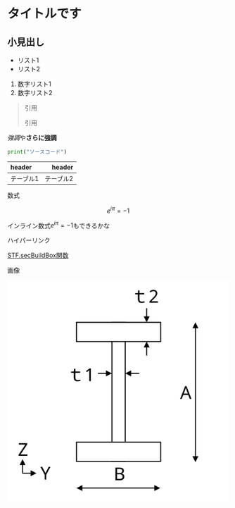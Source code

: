 # タイトルです

## 小見出し

* リスト1
* リスト2
1. 数字リスト1
1. 数字リスト2

> 引用
>
> 引用

*強調*や**さらに強調**

```python
print("ソースコード")
```

| header|header|
|:--|--:|
|テーブル1|テーブル2|

数式

$$e^{i\pi}=-1$$

インライン数式$e^{i\pi}=-1$もできるかな

ハイパーリンク

 [STF.secBuildBox関数](st_func_addin/functions/sec_build_box.md)

画像

![組立H形鋼の寸法定義](st_func_addin/images/sec_build_h.svg)